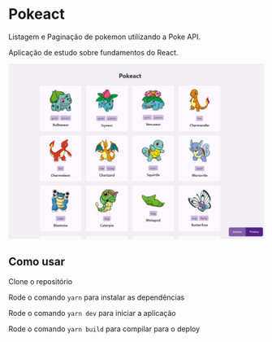 # Pokeact

Listagem e Paginação de pokemon utilizando a Poke API.

Aplicação de estudo sobre fundamentos do React.

![pokeact](img.png)

## Como usar

Clone o repositório

Rode o comando `yarn` para instalar as dependências

Rode o comando `yarn dev` para iniciar a aplicação

Rode o comando `yarn build` para compilar para o deploy